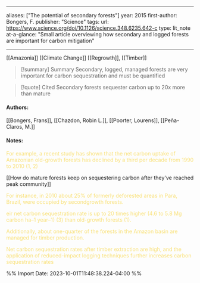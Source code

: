   
---
aliases: ["The potential of secondary forests"] 
year: 2015 
first-author: Bongers, F.
publisher: "Science" 
tags:
url: https://www.science.org/doi/10.1126/science.348.6235.642-c 
type: lit_note
at-a-glance: "Small article overviewing how secondary and logged forests are important for carbon mitigation"

--- 
[[Amazonia]] [[Climate Change]] [[Regrowth]], [[Timber]]

>[!summary] Summary
>Secondary, logged, managed forests are very important for carbon sequestration and must be quantified

>[!quote] Cited
>Secondary forests sequester carbon up to 20x more than mature

#### Authors:
[[Bongers, Frans]], [[Chazdon, Robin L.]], [[Poorter, Lourens]], [[Peña-Claros, M.]]
#### Notes:
<p>  <span style="color: #F9E076">For example, a recent study has shown that the net carbon uptake of Amazonian old-growth forests has declined by a third per decade from 1990 to 2010 (1, 2)</span>  </p> 
[[How do mature forests keep on sequestering carbon after they've reached peak community]]

<p>  <span style="color: #F9E076">For instance, in 2010 about 25% of formerly deforested areas in Para, Brazil, were occupied by secondgrowth forests.</span>  </p> <p>  <span style="color: #F9E076">eir net carbon sequestration rate is up to 20 times higher (4.6 to 5.8 Mg carbon ha–1 year–1) (3) than old-growth forests (1).</span>  </p> <p>  <span style="color: #F9E076">Additionally, about one-quarter of the forests in the Amazon basin are managed for timber production.</span>  </p> <p>  <span style="color: #F9E076">Net carbon sequestration rates after timber extraction are high, and the application of reduced-impact logging techniques further increases carbon sequestration rates</span>  </p>
%% Import Date: 2023-10-01T11:48:38.224-04:00 %%
